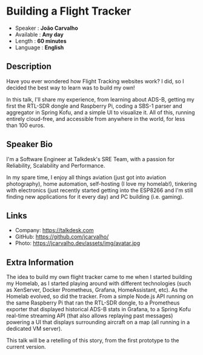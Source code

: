 Building a Flight Tracker
=================================================

* Speaker   : **João Carvalho**
* Available : **Any day**
* Length    : **60 minutes**
* Language  : **English**

Description
-----------

Have you ever wondered how Flight Tracking websites work? I did, so I decided the
best way to learn was to build my own!

In this talk, I'll share my experience, from learning about ADS-B, getting my first
the RTL-SDR dongle and Raspberry Pi, coding a SBS-1 parser and aggregator in
Spring Kofu, and a simple UI to visualize it. All of this, running entirely cloud-free,
and accessible from anywhere in the world, for less than 100 euros.

Speaker Bio
-----------

I'm a Software Engineer at Talkdesk's SRE Team, with a passion for Reliability,
Scalability and Performance.

In my spare time, I enjoy all things aviation (just got into aviation photography),
home automation, self-hosting (I love my homelab!), tinkering with electronics
(just recently started getting into the ESP8266 and I'm still finding new applications
for it every day) and PC building (i.e. gaming).

Links
-----

* Company: https://talkdesk.com
* GitHub: https://github.com/jcarvalho/
* Photo: https://jcarvalho.dev/assets/img/avatar.jpg

Extra Information
-----------------

The idea to build my own flight tracker came to me when I started building my Homelab,
as I started playing around with different technologies (such as XenServer, Docker
Prometheus, Grafana, HomeAssistant, etc). As the Homelab evolved, so did the tracker.
From a simple Node.js API running on the same Raspberry Pi that ran the RTL-SDR dongle,
to a Prometheus exporter that displayed historical ADS-B stats in Grafana, to a Spring
Kofu real-time streaming API (that also allows replaying past messages) powering a UI
that displays surrounding aircraft on a map (all running in a dedicated VM server).

This talk will be a retelling of this story, from the first prototype to the
current version.
